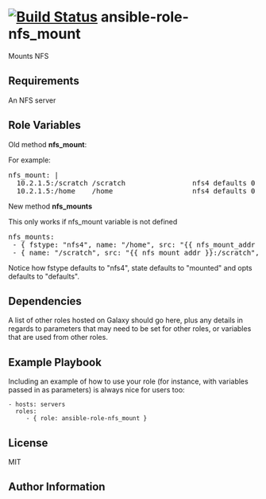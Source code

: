 [![Build Status](https://travis-ci.org/CSCfi/ansible-role-nfs_mount.svg)](https://travis-ci.org/CSCfi/ansible-role-nfs_mount)
ansible-role-nfs_mount
=========

Mounts NFS

Requirements
------------

An NFS server

Role Variables
--------------

Old method **nfs_mount**:

For example:
<pre>
nfs_mount: |
  10.2.1.5:/scratch /scratch                nfs4 defaults 0 0
  10.2.1.5:/home    /home                   nfs4 defaults 0 0
</pre>

New method **nfs_mounts**

This only works if nfs_mount variable is not defined

<pre>
nfs_mounts:
 - { fstype: "nfs4", name: "/home", src: "{{ nfs_mount_addr }}:/home", state: "mounted", opts: "defaults" }
 - { name: "/scratch", src: "{{ nfs_mount_addr }}:/scratch", dirmode: "1777" }
</pre>

Notice how fstype defaults to "nfs4", state defaults to "mounted" and opts defaults to "defaults".

Dependencies
------------

A list of other roles hosted on Galaxy should go here, plus any details in regards to parameters that may need to be set for other roles, or variables that are used from other roles.

Example Playbook
----------------

Including an example of how to use your role (for instance, with variables passed in as parameters) is always nice for users too:

    - hosts: servers
      roles:
         - { role: ansible-role-nfs_mount }

License
-------

MIT

Author Information
------------------
